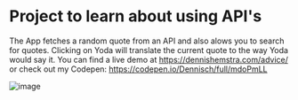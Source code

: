 # Project to learn about using API's

The App fetches a random quote from an API and also alows you to search for quotes. Clicking on Yoda will translate the current quote to the way Yoda would say it. You can find a live demo at https://dennishemstra.com/advice/ or check out my Codepen: https://codepen.io/Dennisch/full/mdoPmLL 

![image](https://github.com/Sikkepit/AdviceJS/assets/148398668/a69ec78c-ac1c-490d-b40a-e4225281e09b)
